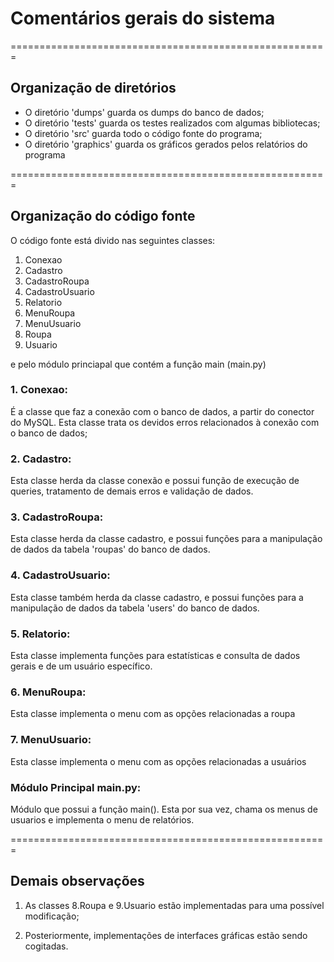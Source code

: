 # Comentários gerais do sistema

=======================================================

## Organização de diretórios

- O diretório 'dumps' guarda os dumps do banco de dados;
- O diretório 'tests' guarda os testes realizados com algumas bibliotecas;
- O diretório 'src' guarda todo o código fonte do programa;
- O diretório 'graphics' guarda os gráficos gerados pelos relatórios do programa

=======================================================

## Organização do código fonte

O código fonte está divido nas seguintes classes:

1. Conexao
2. Cadastro
3. CadastroRoupa
4. CadastroUsuario
5. Relatorio
6. MenuRoupa
7. MenuUsuario
8. Roupa
9. Usuario

e pelo módulo princiapal que contém a função main (main.py)

### 1. Conexao:

É a classe que faz a conexão com o banco de dados, a partir do conector do MySQL. Esta classe trata os devidos erros relacionados à conexão com o banco de dados;

### 2. Cadastro:

Esta classe herda da classe conexão e possui função de execução de queries, tratamento de demais erros e validação de dados.

### 3. CadastroRoupa:

Esta classe herda da classe cadastro, e possui funções para a manipulação de dados da tabela 'roupas' do banco de dados.

### 4. CadastroUsuario:

Esta classe também herda da classe cadastro, e possui funções para a manipulação de dados da tabela 'users' do banco de dados.

### 5. Relatorio:

Esta classe implementa funções para estatísticas e consulta de dados gerais e de um usuário específico.

### 6. MenuRoupa:

Esta classe implementa o menu com as opções relacionadas a roupa

### 7. MenuUsuario:

Esta classe implementa o menu com as opções relacionadas a usuários

### Módulo Principal main.py:

Módulo que possui a função main(). Esta por sua vez, chama os menus de usuarios e implementa o menu de relatórios.

=======================================================

## Demais observações

1. As classes 8.Roupa e 9.Usuario estão implementadas para uma possível modificação;

2. Posteriormente, implementações de interfaces gráficas estão sendo cogitadas.
